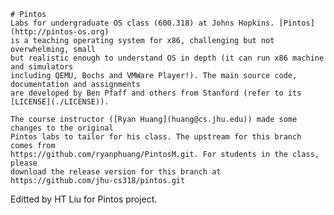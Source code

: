     # Pintos
    Labs for undergraduate OS class (600.318) at Johns Hopkins. [Pintos](http://pintos-os.org) 
    is a teaching operating system for x86, challenging but not overwhelming, small
    but realistic enough to understand OS in depth (it can run x86 machine and simulators 
    including QEMU, Bochs and VMWare Player!). The main source code, documentation and assignments 
    are developed by Ben Pfaff and others from Stanford (refer to its [LICENSE](./LICENSE)).

    The course instructor ([Ryan Huang](huang@cs.jhu.edu)) made some changes to the original
    Pintos labs to tailor for his class. The upstream for this branch comes from 
    https://github.com/ryanphuang/PintosM.git. For students in the class, please
    download the release version for this branch at https://github.com/jhu-cs318/pintos.git

Editted by HT Liu for Pintos project.
